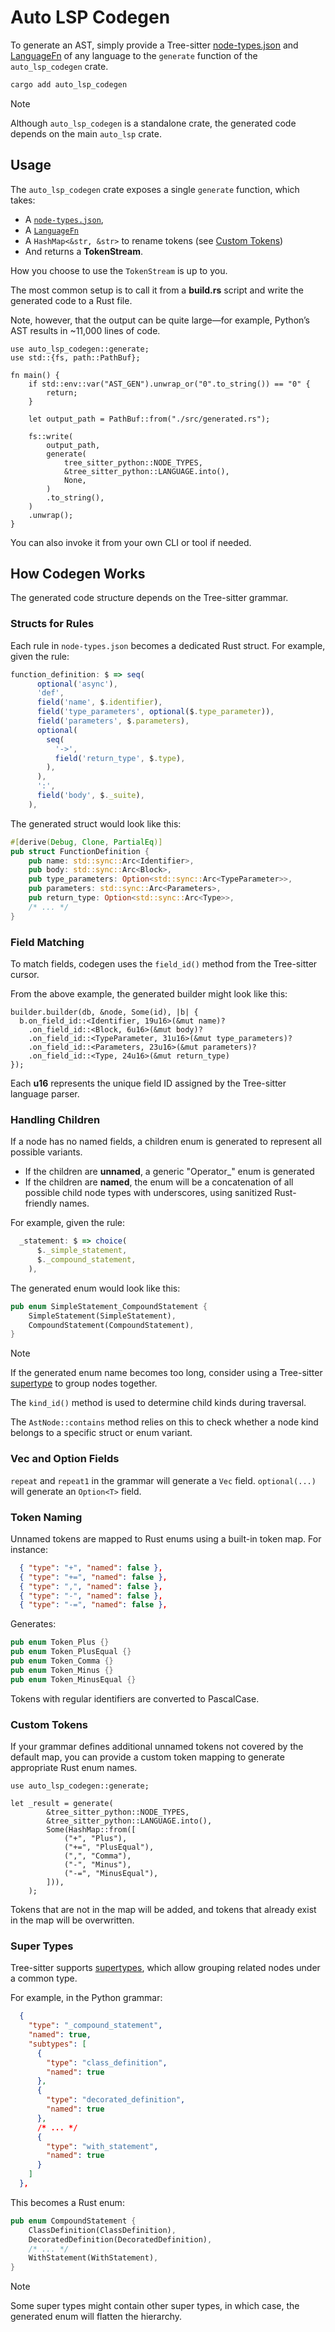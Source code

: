 # Auto LSP Codegen

To generate an AST, simply provide a Tree-sitter [node-types.json](https://tree-sitter.github.io/tree-sitter/using-parsers/6-static-node-types.html#static-node-types) and [LanguageFn](https://docs.rs/tree-sitter/latest/tree_sitter/struct.Language.html) of any language to the `generate` function of the `auto_lsp_codegen` crate.

```sh
cargo add auto_lsp_codegen
```
> [!NOTE]
> Although `auto_lsp_codegen` is a standalone crate, the generated code depends on the main `auto_lsp` crate.

## Usage

The `auto_lsp_codegen` crate exposes a single `generate` function, which takes:
 - A [`node-types.json`](https://tree-sitter.github.io/tree-sitter/using-parsers/6-static-node-types.html),
 - A [`LanguageFn`](https://docs.rs/tree-sitter-language/0.1.5/tree_sitter_language/struct.LanguageFn.html)
 - A `HashMap<&str, &str>` to rename tokens (see [Custom Tokens](#custom-tokens))
 - And returns a **TokenStream**.

How you choose to use the `TokenStream` is up to you.

The most common setup is to call it from a **build.rs** script and write the generated code to a Rust file.

Note, however, that the output can be quite large—for example, Python’s AST results in ~11,000 lines of code.

```rust, ignore
use auto_lsp_codegen::generate;
use std::{fs, path::PathBuf};

fn main() {
    if std::env::var("AST_GEN").unwrap_or("0".to_string()) == "0" {
        return;
    }

    let output_path = PathBuf::from("./src/generated.rs");

    fs::write(
        output_path,
        generate(
            tree_sitter_python::NODE_TYPES,
            &tree_sitter_python::LANGUAGE.into(),
            None,
        )
        .to_string(),
    )
    .unwrap();
}
```

You can also invoke it from your own CLI or tool if needed.

## How Codegen Works

The generated code structure depends on the Tree-sitter grammar.

### Structs for Rules

Each rule in `node-types.json` becomes a dedicated Rust struct. For example, given the rule:

```js
function_definition: $ => seq(
      optional('async'),
      'def',
      field('name', $.identifier),
      field('type_parameters', optional($.type_parameter)),
      field('parameters', $.parameters),
      optional(
        seq(
          '->',
          field('return_type', $.type),
        ),
      ),
      ':',
      field('body', $._suite),
    ),
```

The generated struct would look like this:

```rust
#[derive(Debug, Clone, PartialEq)]
pub struct FunctionDefinition {
    pub name: std::sync::Arc<Identifier>,
    pub body: std::sync::Arc<Block>,
    pub type_parameters: Option<std::sync::Arc<TypeParameter>>,
    pub parameters: std::sync::Arc<Parameters>,
    pub return_type: Option<std::sync::Arc<Type>>,
    /* ... */
}
```

### Field Matching

To match fields, codegen uses the `field_id()` method from the Tree-sitter cursor.

From the above example, the generated builder might look like this:

```rust, ignore
builder.builder(db, &node, Some(id), |b| {
  b.on_field_id::<Identifier, 19u16>(&mut name)?
    .on_field_id::<Block, 6u16>(&mut body)?
    .on_field_id::<TypeParameter, 31u16>(&mut type_parameters)?
    .on_field_id::<Parameters, 23u16>(&mut parameters)?
    .on_field_id::<Type, 24u16>(&mut return_type)
});
```

Each **u16** represents the unique field ID assigned by the Tree-sitter language parser.

### Handling Children

If a node has no named fields, a children enum is generated to represent all possible variants.

- If the children are **unnamed**, a generic "Operator_" enum is generated
- If the children are **named**, the enum will be a concatenation of all possible child node types with underscores, using sanitized Rust-friendly names.

For example, given the rule:

```js
  _statement: $ => choice(
      $._simple_statement,
      $._compound_statement,
    ),
```

The generated enum would look like this:

```rust
pub enum SimpleStatement_CompoundStatement {
    SimpleStatement(SimpleStatement),
    CompoundStatement(CompoundStatement),
}
```

> [!NOTE]
>If the generated enum name becomes too long, consider using a Tree-sitter <a href="https://tree-sitter.github.io/tree-sitter/using-parsers/6-static-node-types.html#supertype-nodes">supertype</a> to group nodes together.

The `kind_id()` method is used to determine child kinds during traversal.

The `AstNode::contains` method relies on this to check whether a node kind belongs to a specific struct or enum variant.

### Vec and Option Fields

`repeat` and `repeat1` in the grammar will generate a `Vec` field.
`optional(...)` will generate an `Option<T>` field.

### Token Naming

Unnamed tokens are mapped to Rust enums using a built-in token map. For instance:

```json
  { "type": "+", "named": false },
  { "type": "+=", "named": false },
  { "type": ",", "named": false },
  { "type": "-", "named": false },
  { "type": "-=", "named": false },
```

Generates:

```rust
pub enum Token_Plus {}
pub enum Token_PlusEqual {}
pub enum Token_Comma {}
pub enum Token_Minus {}
pub enum Token_MinusEqual {}
```

Tokens with regular identifiers are converted to PascalCase.

### Custom Tokens

If your grammar defines additional unnamed tokens not covered by the default map, you can provide a custom token mapping to generate appropriate Rust enum names.

```rust, ignore
use auto_lsp_codegen::generate;

let _result = generate(
        &tree_sitter_python::NODE_TYPES,
        &tree_sitter_python::LANGUAGE.into(),
        Some(HashMap::from([
            ("+", "Plus"),
            ("+=", "PlusEqual"),
            (",", "Comma"),
            ("-", "Minus"),
            ("-=", "MinusEqual"),
        ])),
    );
```

Tokens that are not in the map will be added, and tokens that already exist in the map will be overwritten.

### Super Types

Tree-sitter supports [supertypes](https://tree-sitter.github.io/tree-sitter/using-parsers/6-static-node-types.html#supertype-nodes), which allow grouping related nodes under a common type.

For example, in the Python grammar:

```json
  {
    "type": "_compound_statement",
    "named": true,
    "subtypes": [
      {
        "type": "class_definition",
        "named": true
      },
      {
        "type": "decorated_definition",
        "named": true
      },
      /* ... */
      {
        "type": "with_statement",
        "named": true
      }
    ]
  },
```

This becomes a Rust enum:

```rust
pub enum CompoundStatement {
    ClassDefinition(ClassDefinition),
    DecoratedDefinition(DecoratedDefinition),
    /* ... */
    WithStatement(WithStatement),
}
```

> [!NOTE]
> Some super types might contain other super types, in which case, the generated enum will flatten the hierarchy.
